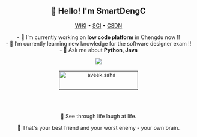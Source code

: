 

<h2 align="center">👋 Hello! I'm SmartDengC</h2>

<p align="center">
  <a href="https://wiki.dengcong.com.cn/">WIKI</a> •
  <a href="https://sci.dengcong.com.cn/">SCI</a> •
  <a href="https://blog.csdn.net/weixin_41288824?spm=1000.2115.3001.5343">CSDN</a>
</p>

<p align="center"> 
- 🔭 I’m currently working on <strong>low code platform</strong> in Chengdu now !!   </br>
- 🌱 I’m currently learning new knowledge for the software designer exam !!   </br>
- 💬 Ask me about <strong>Python, Java </strong>  </br>

 </p>
  
<!--
**SmartDengC/SmartDengC** is a ✨ _special_ ✨ repository because its `README.md` (this file) appears on your GitHub profile.

Here are some ideas to get you started:

- 🔭 I’m currently working on ...
- 🌱 I’m currently learning ...
- 👯 I’m looking to collaborate on ...
- 🤔 I’m looking for help with ...
- 💬 Ask me about ...
- 📫 How to reach me: ...
- 😄 Pronouns: ...
- ⚡ Fun fact: ...
-->

<p align="center">
  <img src ="https://github-readme-streak-stats.herokuapp.com?user=SmartDengC&theme=darcula&hide_border=true&background=FFFFFF00">
  <br>
  <br>
  <a href=""> <img align="center" src="https://cdn.buymeacoffee.com/buttons/v2/default-orange.png" height="50" width="210" alt="aveek.saha" /></a>
  <!-- <a href="https://www.buymeacoffee.com/aveek.saha"> <img align="center" src="https://cdn.buymeacoffee.com/buttons/v2/default-orange.png" height="50" width="210" alt="aveek.saha" /></a>  -->
</p>
  <br>
  <br>
<p align= "center"> 👋 See through life laugh at life. </p>
<p align= "center"> 🤔 That's your best friend and your worst enemy - your own brain.</p>
